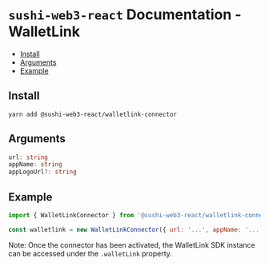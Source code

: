 # `sushi-web3-react` Documentation - WalletLink

- [Install](#install)
- [Arguments](#arguments)
- [Example](#example)

## Install
`yarn add @sushi-web3-react/walletlink-connector`

## Arguments
```typescript
url: string
appName: string
appLogoUrl?: string
```

## Example
```javascript
import { WalletLinkConnector } from '@sushi-web3-react/walletlink-connector'

const walletlink = new WalletLinkConnector({ url: '...', appName: '...' })
```

Note: Once the connector has been activated, the WalletLink SDK instance can be accessed under the `.walletLink` property.
